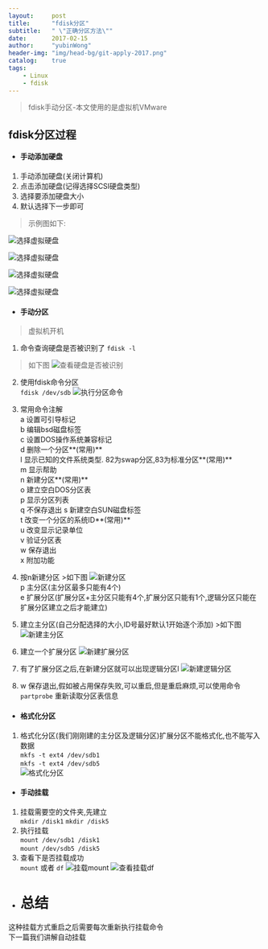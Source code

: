 ```yaml
---
layout:     post
title:      "fdisk分区"
subtitle:   " \"正确分区方法\""
date:       2017-02-15
author:     "yubinWong"
header-img: "img/head-bg/git-apply-2017.png"
catalog:    true
tags:
    - Linux
    - fdisk
---
```


>fdisk手动分区-本文使用的是虚拟机VMware


## fdisk分区过程

- #### 手动添加硬盘
1. 手动添加硬盘(关闭计算机)
2. 点击添加硬盘(记得选择SCSI硬盘类型)
3. 选择要添加硬盘大小
4. 默认选择下一步即可

>示例图如下:

![选择虚拟硬盘](/img/linux-fdisk/1.png)

![选择虚拟硬盘](/img/linux-fdisk/2.png)

![选择虚拟硬盘](/img/linux-fdisk/3.png)

![选择虚拟硬盘](/img/linux-fdisk/4.png)

- #### 手动分区  
>虚拟机开机  

1. 命令查询硬盘是否被识别了
`fdisk -l` 
>如下图
![查看硬盘是否被识别](/img/linux-fdisk/5.png)  

2. 使用fdisk命令分区  
`fdisk /dev/sdb`
![执行分区命令](/img/linux-fdisk/6.png) 
 
3. 常用命令注解  
a 设置可引导标记  
b 编辑bsd磁盘标签  
c 设置DOS操作系统兼容标记  
d 删除一个分区**(常用)**  
l 显示已知的文件系统类型. 82为swap分区,83为标准分区**(常用)**  
m 显示帮助  
n 新建分区**(常用)**  
o 建立空白DOS分区表  
p 显示分区列表  
q 不保存退出
s 新建空白SUN磁盘标签  
t 改变一个分区的系统ID**(常用)**  
u 改变显示记录单位  
v 验证分区表  
w 保存退出  
x 附加功能

4. 按n新建分区 >如下图
![新建分区](/img/linux-fdisk/7.png)  
p 主分区(主分区最多只能有4个)  
e 扩展分区(扩展分区+主分区只能有4个,扩展分区只能有1个,逻辑分区只能在扩展分区建立之后才能建立)

5. 建立主分区(自己分配选择的大小,ID号最好默认1开始逐个添加) >如下图
![新建主分区](/img/linux-fdisk/8.png) 

6. 建立一个扩展分区
![新建扩展分区](/img/linux-fdisk/9.png)

7. 有了扩展分区之后,在新建分区就可以出现逻辑分区l
![新建逻辑分区](/img/linux-fdisk/10.png)

8. w 保存退出,假如被占用保存失败,可以重启,但是重启麻烦,可以使用命令`partprobe` 重新读取分区表信息

- #### 格式化分区
1. 格式化分区(我们刚刚建的主分区及逻辑分区)扩展分区不能格式化,也不能写入数据  
`mkfs -t ext4 /dev/sdb1`  
`mkfs -t ext4 /dev/sdb5`  
![格式化分区](/img/linux-fdisk/11.png)

- #### 手动挂载
1. 挂载需要空的文件夹,先建立  
`mkdir /disk1`
`mkdir /disk5`
2. 执行挂载  
`mount /dev/sdb1 /disk1`  
`mount /dev/sdb5 /disk5`  
3. 查看下是否挂载成功  
`mount` 或者 `df`
![挂载mount](/img/linux-fdisk/12.png)
![查看挂载df](/img/linux-fdisk/13.png)

- # 总结  
这种挂载方式重启之后需要每次重新执行挂载命令  
下一篇我们讲解自动挂载